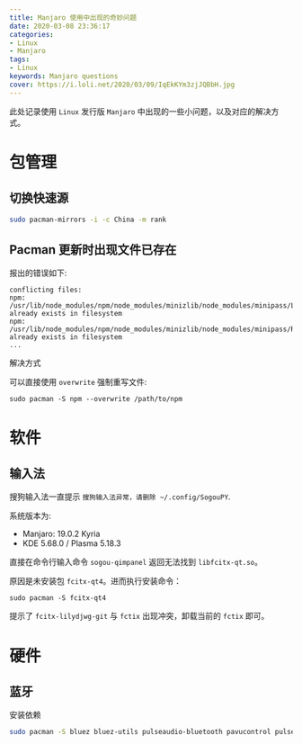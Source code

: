 ```yaml
---
title: Manjaro 使用中出现的奇妙问题
date: 2020-03-08 23:36:17
categories:
- Linux
- Manjaro
tags:
- Linux
keywords: Manjaro questions
cover: https://i.loli.net/2020/03/09/IqEkKYm3zjJQBbH.jpg
---
```


此处记录使用 `Linux` 发行版 `Manjaro` 中出现的一些小问题，以及对应的解决方式。

包管理
======

切换快速源
---------

``` bash
sudo pacman-mirrors -i -c China -m rank
```

Pacman 更新时出现文件已存在
--------------------------

报出的错误如下:

```
conflicting files:
npm: /usr/lib/node_modules/npm/node_modules/minizlib/node_modules/minipass/LICENSE already exists in filesystem
npm: /usr/lib/node_modules/npm/node_modules/minizlib/node_modules/minipass/README.md already exists in filesystem
...
```

解决方式

可以直接使用 `overwrite` 强制重写文件:

```
sudo pacman -S npm --overwrite /path/to/npm
```


软件
====

输入法
-----

搜狗输入法一直提示 `搜狗输入法异常，请删除 ~/.config/SogouPY`.

系统版本为:

- Manjaro: 19.0.2 Kyria
- KDE 5.68.0 / Plasma 5.18.3

直接在命令行输入命令 `sogou-qimpanel` 返回无法找到 `libfcitx-qt.so`。

原因是未安装包 `fcitx-qt4`。进而执行安装命令：

```
sudo pacman -S fcitx-qt4
```

提示了 `fcitx-lilydjwg-git` 与 `fctix` 出现冲突，卸载当前的 `fctix` 即可。


硬件
====

蓝牙
----

安装依赖

``` sh
sudo pacman -S bluez bluez-utils pulseaudio-bluetooth pavucontrol pulseaudio-alsa pulseaudio-bluetooth-a2dp-gdm-fix
```
